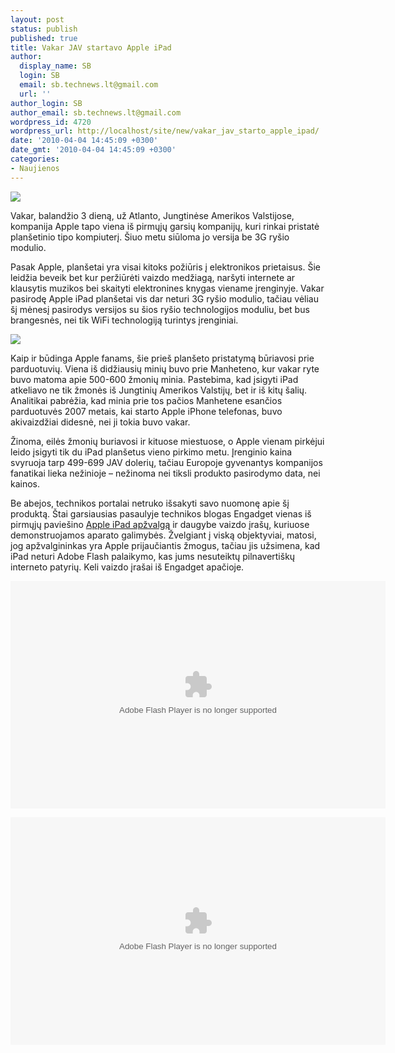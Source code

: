 ```yaml
---
layout: post
status: publish
published: true
title: Vakar JAV startavo Apple iPad
author:
  display_name: SB
  login: SB
  email: sb.technews.lt@gmail.com
  url: ''
author_login: SB
author_email: sb.technews.lt@gmail.com
wordpress_id: 4720
wordpress_url: http://localhost/site/new/vakar_jav_starto_apple_ipad/
date: '2010-04-04 14:45:09 +0300'
date_gmt: '2010-04-04 14:45:09 +0300'
categories:
- Naujienos
---
```

<div class="imgright"><img src="http://www.part.lt/img/20e33e2e4ecfb932f63b3ff68b1ff798454.jpg"  /></div>
<p>Vakar, balandžio 3 dieną, už Atlanto, Jungtinėse Amerikos Valstijose, kompanija Apple tapo viena iš pirmųjų garsių kompanijų, kuri rinkai pristatė planšetinio tipo kompiuterį. Šiuo metu siūloma jo versija be 3G ryšio modulio.</p>
<p>Pasak Apple, planšetai yra visai kitoks požiūris į elektronikos prietaisus. Šie leidžia beveik bet kur peržiūrėti vaizdo medžiagą, naršyti internete ar klausytis muzikos bei skaityti elektronines knygas viename įrenginyje. Vakar pasirodę Apple iPad planšetai vis dar neturi 3G ryšio modulio, tačiau vėliau šį mėnesį pasirodys versijos su šios ryšio technologijos moduliu, bet bus brangesnės, nei tik WiFi technologiją turintys įrenginiai.</p>
<p><img src="http://www.part.lt/img/a959bef7b0a3dfebc0f77cfc1611198e274.jpg" /></p>
<p>Kaip ir būdinga Apple fanams, šie prieš planšeto pristatymą būriavosi prie parduotuvių. Viena iš didžiausių minių buvo prie Manheteno, kur vakar ryte buvo matoma apie 500-600 žmonių minia. Pastebima, kad įsigyti iPad atkeliavo ne tik žmonės iš Jungtinių Amerikos Valstijų, bet ir iš kitų šalių. Analitikai pabrėžia, kad minia prie tos pačios Manhetene esančios parduotuvės 2007 metais, kai starto Apple iPhone telefonas, buvo akivaizdžiai didesnė, nei ji tokia buvo vakar.</p>
<p>Žinoma, eilės žmonių buriavosi ir kituose miestuose, o Apple vienam pirkėjui leido įsigyti tik du iPad planšetus vieno pirkimo metu. Įrenginio kaina svyruoja tarp 499-699 JAV dolerių, tačiau Europoje gyvenantys kompanijos fanatikai lieka nežinioje – nežinoma nei tiksli produkto pasirodymo data, nei kainos.</p>
<p>Be abejos, technikos portalai netruko išsakyti savo nuomonę apie šį produktą. Štai garsiausias pasaulyje technikos blogas Engadget vienas iš pirmųjų paviešino <a class="ns" href="http://www.engadget.com/2010/04/03/apple-ipad-review/">Apple iPad apžvalgą</a> ir daugybe vaizdo įrašų, kuriuose demonstruojamos aparato galimybės. Žvelgiant į viską objektyviai, matosi, jog apžvalgininkas yra Apple prijaučiantis žmogus, tačiau jis užsimena, kad iPad neturi Adobe Flash palaikymo, kas jums nesuteiktų pilnavertiškų interneto patyrių. Keli vaizdo įrašai iš Engadget apačioje.</p>
<p><object classid="clsid:D27CDB6E-AE6D-11cf-96B8-444553540000" width="600" height="364" id="viddler"><param name="movie" value="http://www.viddler.com/simple_on_site/979589d5" /><param name="allowScriptAccess" value="always" /><param name="allowFullScreen" value="true" /><param name="flashvars" value="fake=1"/><embed src="http://www.viddler.com/simple_on_site/979589d5" width="600" height="364" type="application/x-shockwave-flash" allowScriptAccess="always" allowFullScreen="true" flashvars="fake=1" name="viddler" ></embed></object></p>
<p><object classid="clsid:D27CDB6E-AE6D-11cf-96B8-444553540000" width="600" height="364" id="viddler"><param name="movie" value="http://www.viddler.com/simple_on_site/583da86a" /><param name="allowScriptAccess" value="always" /><param name="allowFullScreen" value="true" /><param name="flashvars" value="fake=1"/><embed src="http://www.viddler.com/simple_on_site/583da86a" width="600" height="364" type="application/x-shockwave-flash" allowScriptAccess="always" allowFullScreen="true" flashvars="fake=1" name="viddler" ></embed></object><br /></p>
